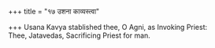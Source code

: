+++
title = "१७ उशना काव्यस्त्वा"

+++
Usana Kavya stablished thee, O Agni, as Invoking Priest:  
     Thee, Jatavedas, Sacrificing Priest for man.
